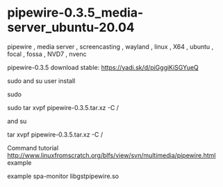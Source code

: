 # pipewire-0.3.5_media-server_ubuntu-20.04
pipewire , media server , screencasting , wayland , linux , X64 , ubuntu , focal , fossa , NVD7 , nvenc

pipewire-0.3.5 download stable: https://yadi.sk/d/piGggiKiSGYueQ

sudo and su user install

sudo

sudo tar xvpf pipewire-0.3.5.tar.xz -C /

and su

tar xvpf pipewire-0.3.5.tar.xz -C /

Command tutorial http://www.linuxfromscratch.org/blfs/view/svn/multimedia/pipewire.html example

example spa-monitor libgstpipewire.so
